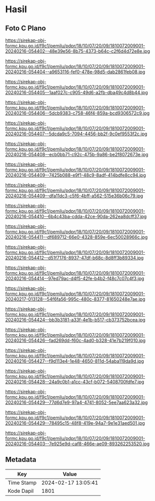 # Hasil

## Foto C Plano

https://sirekap-obj-formc.kpu.go.id/f9c1/pemilu/pdpr/18/10/07/20/09/1810072009001-20240216-054402--48e39e56-8b75-4373-b64c-c2f6d4d72e8e.jpg

https://sirekap-obj-formc.kpu.go.id/f9c1/pemilu/pdpr/18/10/07/20/09/1810072009001-20240216-054404--a9653116-fef0-478e-98d5-dab2861feb08.jpg

https://sirekap-obj-formc.kpu.go.id/f9c1/pemilu/pdpr/18/10/07/20/09/1810072009001-20240216-054405--1aaf027c-c905-49d6-a2fb-dba49c4d8b44.jpg

https://sirekap-obj-formc.kpu.go.id/f9c1/pemilu/pdpr/18/10/07/20/09/1810072009001-20240216-054406--5dcb9383-c758-46f4-859a-bcd9306572c9.jpg

https://sirekap-obj-formc.kpu.go.id/f9c1/pemilu/pdpr/18/10/07/20/09/1810072009001-20240216-054407--5dcda9c5-7094-4456-bb2f-9c0ef9553f2c.jpg

https://sirekap-obj-formc.kpu.go.id/f9c1/pemilu/pdpr/18/10/07/20/09/1810072009001-20240216-054408--ecb0bb71-c92c-475b-9a86-be2f8072673e.jpg

https://sirekap-obj-formc.kpu.go.id/f9c1/pemilu/pdpr/18/10/07/20/09/1810072009001-20240216-054409--7425b088-e9f1-48c9-8adf-414bdfe8cc94.jpg

https://sirekap-obj-formc.kpu.go.id/f9c1/pemilu/pdpr/18/10/07/20/09/1810072009001-20240216-054409--dfa11dc3-c5f6-4bff-a562-515e36b06c79.jpg

https://sirekap-obj-formc.kpu.go.id/f9c1/pemilu/pdpr/18/10/07/20/09/1810072009001-20240216-054410--6b4c43ba-cdda-42ce-90da-262ea8dcff37.jpg

https://sirekap-obj-formc.kpu.go.id/f9c1/pemilu/pdpr/18/10/07/20/09/1810072009001-20240216-054411--df689712-66e0-4328-859e-6ec50028966c.jpg

https://sirekap-obj-formc.kpu.go.id/f9c1/pemilu/pdpr/18/10/07/20/09/1810072009001-20240216-054412--d51f7176-8937-47df-b68c-8d8ff3b89334.jpg

https://sirekap-obj-formc.kpu.go.id/f9c1/pemilu/pdpr/18/10/07/20/09/1810072009001-20240216-054414--97ed79ac-d4f5-42fe-b4b2-f48c7c07c4f3.jpg

https://sirekap-obj-formc.kpu.go.id/f9c1/pemilu/pdpr/18/10/07/20/09/1810072009001-20240217-013128--54f6fa56-995c-480c-8377-81650248e7ae.jpg

https://sirekap-obj-formc.kpu.go.id/f9c1/pemilu/pdpr/18/10/07/20/09/1810072009001-20240216-054424--bb3b3181-a33f-4e1b-b517-cb373752bcea.jpg

https://sirekap-obj-formc.kpu.go.id/f9c1/pemilu/pdpr/18/10/07/20/09/1810072009001-20240216-054426--fad269dd-f60c-4ad0-b328-41e7b219f010.jpg

https://sirekap-obj-formc.kpu.go.id/f9c1/pemilu/pdpr/18/10/07/20/09/1810072009001-20240216-054427--f9d113e4-1e48-4650-811d-54aba119da9d.jpg

https://sirekap-obj-formc.kpu.go.id/f9c1/pemilu/pdpr/18/10/07/20/09/1810072009001-20240216-054428--24a9c0b1-a1cc-43cf-b072-5408700fdfe7.jpg

https://sirekap-obj-formc.kpu.go.id/f9c1/pemilu/pdpr/18/10/07/20/09/1810072009001-20240216-054429--77d6d7e9-97a4-4741-8052-5ee7aa623a32.jpg

https://sirekap-obj-formc.kpu.go.id/f9c1/pemilu/pdpr/18/10/07/20/09/1810072009001-20240216-054429--78495c15-48f8-419e-94a7-9e1e31aed501.jpg

https://sirekap-obj-formc.kpu.go.id/f9c1/pemilu/pdpr/18/10/07/20/09/1810072009001-20240216-054403--7e925e9d-caf8-466e-ae09-893262253520.jpg


## Metadata

| Key        | Value               |
| ---------- | ------------------- |
| Time Stamp | 2024-02-17 13:05:41 |
| Kode Dapil | 1801                |



